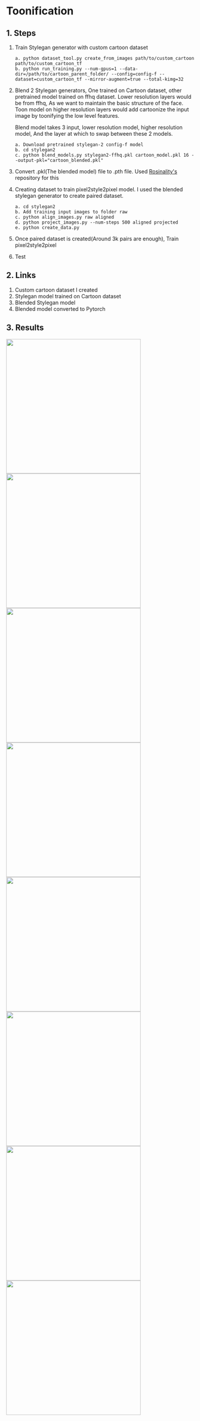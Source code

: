 # Toonification

## 1. Steps

1. Train Stylegan generator with custom cartoon dataset
   
   ```
   a. python dataset_tool.py create_from_images path/to/custom_cartoon path/to/custom_cartoon_tf
   b. python run_training.py --num-gpus=1 --data-dir=/path/to/cartoon_parent_folder/ --config=config-f --dataset=custom_cartoon_tf --mirror-augment=true --total-kimg=32
   ```
   
2. Blend 2 Stylegan generators, One trained on Cartoon dataset, other pretrained model trained on ffhq dataset.
   Lower resolution layers would be from ffhq, As we want to maintain the basic structure of the face. 
   Toon model on higher resolution layers would add cartoonize the input image by toonifying the low level features.
   
   Blend model takes 3 input, lower resolution model, higher resolution model, And the layer at which to swap between these 2 models.

   ```
   a. Download pretrained stylegan-2 config-f model
   b. cd stylegan2
   c. python blend_models.py stylegan2-ffhq.pkl cartoon_model.pkl 16 --output-pkl="cartoon_blended.pkl"

3. Convert .pkl(The blended model) file to .pth file. Used [Rosinality's](https://github.com/rosinality/stylegan2-pytorch) repository for this
4. Creating dataset to train pixel2style2pixel model.
   I used the blended stylegan generator to create paired dataset.
   
   ```
   a. cd stylegan2
   b. Add training input images to folder raw
   c. python align_images.py raw aligned
   d. python project_images.py --num-steps 500 aligned projected
   e. python create_data.py
   ```
5. Once paired dataset is created(Around 3k pairs are enough), Train pixel2style2pixel
   
   
6. Test

## 2. Links

1. Custom cartoon dataset I created
2. Stylegan model trained on Cartoon dataset
3. Blended Stylegan model
4. Blended model converted to Pytorch


## 3. Results

<img src="https://github.com/Nerdyvedi/Toonification/blob/main/assets/test_6.png" height="360" width="360"> <img src="https://github.com/Nerdyvedi/Toonification/blob/main/assets/out_8.jpeg" height="360" width="360">
<img src="https://github.com/Nerdyvedi/Toonification/blob/main/assets/test_5.png" height="360" width="360"> <img src="https://github.com/Nerdyvedi/Toonification/blob/main/assets/out_5.jpeg" height="360" width="360">
<img src="https://github.com/Nerdyvedi/Toonification/blob/main/assets/test_4.png" height="360" width="360"> <img src="https://github.com/Nerdyvedi/Toonification/blob/main/assets/out_4.jpeg" height="360" width="360">
<img src="https://github.com/Nerdyvedi/Toonification/blob/main/assets/test_7.jpeg" height="360" width="360"> <img src="https://github.com/Nerdyvedi/Toonification/blob/main/assets/out_7.jpeg" height="360" width="360">


